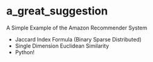 # a_great_suggestion
A Simple Example of the Amazon Recommender System

- Jaccard Index Formula (Binary Sparse Distributed)
- Single Dimension Euclidean Similarity
- Python!
